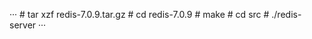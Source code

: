 ···
    # tar xzf redis-7.0.9.tar.gz
    # cd redis-7.0.9
    # make
    # cd src
    # ./redis-server
···
